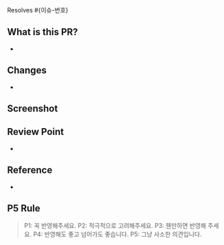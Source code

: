<!-- e.g. Resolves #10, resolves #123 -->

Resolves #{이슈-번호}

## What is this PR?

<!-- PR에 대해 설명해주세요. -->

-

## Changes

<!-- 변경 사항을 설명해주세요. -->

-

## Screenshot

<!-- 변경 사항을 보여주세요. -->

## Review Point

<!-- 어떤 부분에 집중하여 리뷰해야 할까요? -->

-

## Reference

<!-- 참고한 자료나 링크를 공유해주세요. -->

-

## P5 Rule

> P1: 꼭 반영해주세요.
> P2: 적극적으로 고려해주세요.
> P3: 웬만하면 반영해 주세요.
> P4: 반영해도 좋고 넘어가도 좋습니다.
> P5: 그냥 사소한 의견입니다.
